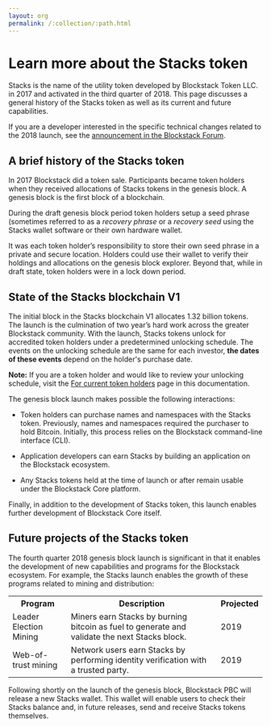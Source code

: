 ```yaml
---
layout: org
permalink: /:collection/:path.html
---
```

# Learn more about the Stacks token

Stacks is the name of the utility token developed by Blockstack Token LLC. in 2017
and activated in the third quarter of 2018. This page discusses a general
history of the Stacks token as well as its current and future capabilities.

If you are a developer interested in the specific technical changes related to
the 2018 launch, see the [announcement in the Blockstack Forum](#).

## A brief history of the Stacks token

In 2017 Blockstack did a token sale. Participants became token holders when they
received allocations of Stacks tokens in the genesis block. A genesis block is
the first block of a blockchain.

During the draft genesis block period token holders setup a seed phrase
(sometimes referred to as a _recovery phrase_ or a _recovery seed_ using the
Stacks wallet software or their own hardware wallet.

It was each token holder’s responsibility to store their own seed phrase in a
private and secure location. Holders could use their wallet to verify their
holdings and allocations on the genesis block explorer. Beyond that, while in
draft state, token holders were in a lock down period.

## State of the Stacks blockchain V1

The initial block in the Stacks blockchain V1 allocates 1.32 billion
tokens. The launch is the culmination of two year’s hard work across the greater
Blockstack community. With the launch, Stacks tokens unlock for accredited token
holders under a predetermined unlocking schedule. The events on the unlocking
schedule are the same for each investor, **the dates of these events** depend on the
holder's purchase date.

<div class="uk-alert-success" uk-alert><b>Note:</b> If you are a token holder
and would like to review your unlocking schedule, visit the <a
href="tokenholders.html">For current token holders</a> page in this
documentation.</div>

The genesis block launch makes possible the following interactions:

* Token holders can purchase names and namespaces with the Stacks token. Previously, names and namespaces required the purchaser to hold Bitcoin. Initially, this process relies on the Blockstack command-line interface (CLI).

* Application developers can earn Stacks by building an application on the Blockstack ecosystem.

* Any Stacks tokens held at the time of launch or after remain usable under the Blockstack Core platform.

Finally, in addition to the development of Stacks token, this launch enables
further development of Blockstack Core itself.

## Future projects of the Stacks token

The fourth quarter 2018 genesis block launch is significant in that it enables the
development of new capabilities and programs for the Blockstack ecosystem. For
example, the Stacks launch enables the growth of these programs related to
mining and distribution:


<table class="uk-table">
  <tr>
    <th>Program</th>
    <th>Description</th>
    <th>Projected</th>
  </tr>
  <tr>
    <td>Leader Election Mining</td>
    <td>Miners earn Stacks by burning bitcoin as fuel to generate and validate the next Stacks block.</td>
    <td>2019</td>
  </tr>
  <tr>
    <td>Web-of-trust mining</td>
    <td>Network users earn Stacks by performing identity verification with a trusted party.</td>
    <td>2019</td>
  </tr>
</table>

Following shortly on the launch of the genesis block, Blockstack PBC will
release a new Stacks wallet. This wallet will enable users to check their Stacks
balance and, in future releases, send and receive Stacks tokens themselves.
